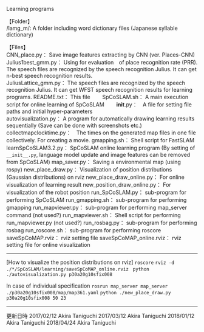 Learning programs

【Folder】  
/lamg_m/: A folder including word dictionary files (Japanese syllable dictionary)


【Files】  
CNN_place.py： Save image features extracting by CNN (ver. Places-CNN)  
Julius1best_gmm.py： Using for evaluation　of place recognition rate (PRR). The speech files are recognized by the speech recognition Julius. It can get n-best speech recognition results.  
JuliusLattice_gmm.py： The speech files are recognized by the speech recognition Julius. It can get WFST speech recognition results for learning programs. 
README.txt： This file　　
SpCoSLAM.sh： A main execution script for online learning of SpCoSLAM　　
__init__.py：　A file for setting file paths and initial hyper-parameters  
autovisualization.py： A program for automatically drawing learning results sequentially
(Save can be done with screenshots etc.)
collectmapclocktime.py：　The times on the generated map files in one file collectively. For creating a movie.
gmapping.sh： Shell script for FastSLAM
learnSpCoSLAM3.2.py： SpCoSLAM online learning program (By setting of `__init__.py`, language model update and image features can be removed from SpCoSLAM)
map_saver.py： Saving a environmental map (using rospy)
new_place_draw.py： Visualization of position distributions (Gaussian distributions) on rviz 
new_place_draw_online.py： For online visualization of learning result
new_position_draw_online.py： For visualization of the robot position
run_SpCoSLAM.py： sub-program for performing SpCoSLAM
run_gmapping.sh： sub-program for performing gmapping
run_mapviewer.py： sub-program for performing map_server command (not used?)
run_mapviewer.sh： Shell script for performing run_mapviewer.py (not used?)
run_rosbag.py： sub-program for performing rosbag
run_roscore.sh： sub-program for performing roscore
saveSpCoMAP.rviz： rviz setting file
saveSpCoMAP_online.rviz： rviz setting file for online visualization


-----
[How to visualize the position distributions on rviz]
`roscore`
`rviz -d ./*/SpCoSLAM/learning/saveSpCoMAP_online.rviz `
`python ./autovisualization.py p30a20g10sfix008`

In case of individual specification
`rosrun map_server map_server ./p30a20g10sfix008/map/map361.yaml`
`python ./new_place_draw.py p30a20g10sfix008 50 23 `

-------------------------------------------------
更新日時
2017/02/12 Akira Taniguchi
2017/03/12 Akira Taniguchi
2018/01/12 Akira Taniguchi
2018/04/24 Akira Taniguchi
